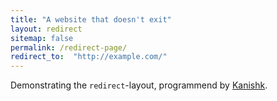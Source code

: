 ```yaml
---
title: "A website that doesn't exit"
layout: redirect
sitemap: false
permalink: /redirect-page/
redirect_to:  "http://example.com/"
---
```

Demonstrating the `redirect`-layout, programmend by [Kanishk](https://superdevresources.com/redirects-jekyll-github-pages/).
